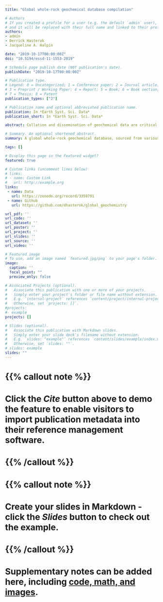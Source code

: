 ```yaml
---
title: "Global whole-rock geochemical database compilation"

# Authors
# If you created a profile for a user (e.g. the default `admin` user), write the username (folder name) here 
# and it will be replaced with their full name and linked to their profile.
authors:
- admin
- Derrick Hasterok
- Jacqueline A. Halpin

date: "2019-10-17T00:00:00Z"
doi: "10.5194/essd-11-1553-2019"

# Schedule page publish date (NOT publication's date).
publishDate: "2019-10-17T00:00:00Z"

# Publication type.
# Legend: 0 = Uncategorized; 1 = Conference paper; 2 = Journal article;
# 3 = Preprint / Working Paper; 4 = Report; 5 = Book; 6 = Book section;
# 7 = Thesis; 8 = Patent
publication_types: ["2"]

# Publication name and optional abbreviated publication name.
publication: In *Earth Syst. Sci. Data*
publication_short: In *Earth Syst. Sci. Data*

abstract: Collation and dissemination of geochemical data are critical to promote rapid, creative, and accurate research and place new results in an appropriate global context. To this end, we have compiled a global whole-rock geochemical database, sourced from various existing databases and supplemented with an extensive list of individual publications. Currently the database stands at 1,022,092 samples with varying amounts of associated sample data, including major and trace element concentrations, isotopic ratios, and location information. Spatial and temporal distribution is heterogeneous; however, temporal distributions are enhanced over some previous database compilations, particularly in ages older than ~1000Ma. Also included are a range of geochemical indices, various naming schema, and physical property estimates computed on a major element normalized version of the geochemical data for quick reference. This compilation will be useful for geochemical studies requiring extensive data sets, in particular those wishing to investigate secular temporal trends. The addition of physical properties, estimated from sample chemistry, represents a unique contribution to otherwise similar geochemical databases. The data are published in .csv format for the purposes of simple distribution, but exist in a structure format acceptable for database management systems (e.g. SQL). One can either manipulate these data using conventional analysis tools such as MATLAB®, Microsoft® Excel, or R, or upload them to a relational database management system for easy querying and management of the data as unique keys already exist. The data set will continue to grow and be improved, and we encourage readers to contact us or other database compilations within about any data that are yet to be included. The data files described in this paper are available at https://doi.org/10.5281/zenodo.2592822 (Gard et al., 2019a).

# Summary. An optional shortened abstract.
summary: A global whole-rock geochemical database, sourced from various existing databases and supplemented with an extensive list of individual publications. Currently the database stands at 1,022,092 samples with varying amounts of associated sample data, including major and trace element concentrations, isotopic ratios, and location information. Spatial and temporal distribution is heterogeneous; however, temporal distributions are enhanced over some previous database compilations, particularly in ages older than ~1000Ma. Also included are a range of geochemical indices, various naming schema, and physical property estimates computed on a major element normalized version of the geochemical data for quick reference.

tags: []

# Display this page in the Featured widget?
featured: true

# Custom links (uncomment lines below)
# links:
# - name: Custom Link
#   url: http://example.org
links:
 - name: Data
   url: https://zenodo.org/record/3359791
 - name: Github
   url: https://github.com/dhasterok/global_geochemistry

url_pdf: ''
url_code: ''
url_dataset: ''
url_poster: ''
url_project: ''
url_slides: ''
url_source: ''
url_video: ''

# Featured image
# To use, add an image named `featured.jpg/png` to your page's folder. 
image:
  caption: ''
  focal_point: ""
  preview_only: false

# Associated Projects (optional).
#   Associate this publication with one or more of your projects.
#   Simply enter your project's folder or file name without extension.
#   E.g. `internal-project` references `content/project/internal-project/index.md`.
#   Otherwise, set `projects: []`.
#projects:
#- example
projects: []

# Slides (optional).
#   Associate this publication with Markdown slides.
#   Simply enter your slide deck's filename without extension.
#   E.g. `slides: "example"` references `content/slides/example/index.md`.
#   Otherwise, set `slides: ""`.
# slides: example
slides: ""
---
```


# {{% callout note %}}
# Click the *Cite* button above to demo the feature to enable visitors to import publication metadata into their reference management software.
# {{% /callout %}}

# {{% callout note %}}
# Create your slides in Markdown - click the *Slides* button to check out the example.
# {{% /callout %}}

# Supplementary notes can be added here, including [code, math, and images](https://wowchemy.com/docs/writing-markdown-latex/).
